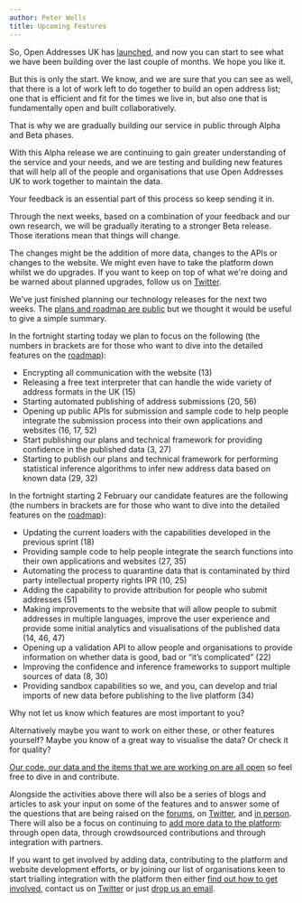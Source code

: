 ```yaml
---
author: Peter Wells
title: Upcoming Features
---
```


So, Open Addresses UK has [launched](http://alpha.openaddressesuk.org/news/2015/01/14/UKs-first-open-and-free-address-list-launches), and now you can start to see what we have been building over the last couple of months. We hope you like it.

But this is only the start. We know, and we are sure that you can see as well, that there is a lot of work left to do together to build an open address list; one that is efficient and fit for the times we live in, but also one that is fundamentally open and built collaboratively.

That is why we are gradually building our service in public through Alpha and Beta phases.

With this Alpha release we are continuing to gain greater understanding of the service and your needs, and we are testing and building new features that will help all of the people and organisations that use Open Addresses UK to work together to maintain the data.

Your feedback is an essential part of this process so keep sending it in.

Through the next weeks, based on a combination of your feedback and our own research, we will be gradually iterating to a stronger Beta release. Those iterations mean that things will change.

The changes might be the addition of more data, changes to the APIs or changes to the website. We might even have to take the platform down whilst we do upgrades. If you want to keep on top of what we're doing and be warned about planned upgrades, follow us on [Twitter](https://twitter.com/openaddressesuk).

We’ve just finished planning our technology releases for the next two weeks. The [plans and roadmap are public](https://huboard.com/OpenAddressesUK/roadmap/#/) but we thought it would be useful to give a simple summary.

In the fortnight starting today we plan to focus on the following (the numbers in brackets are for those who want to dive into the detailed features on the [roadmap](https://huboard.com/OpenAddressesUK/roadmap/#/)):

+ Encrypting all communication with the website (13)
+ Releasing a free text interpreter that can handle the wide variety of address formats in the UK (15)
+ Starting automated publishing of address submissions (20, 56)
+ Opening up public APIs for submission and sample code to help people integrate the submission process into their own applications and websites (16, 17, 52)
+ Start publishing our plans and technical framework for providing confidence in the published data (3, 27)
+ Starting to publish our plans and technical framework for performing statistical inference algorithms to infer new address data based on known data (29, 32)

In the fortnight starting 2 February our candidate features are the following (the numbers in brackets are for those who want to dive into the detailed features on the [roadmap](https://huboard.com/OpenAddressesUK/roadmap/#/)):

+ Updating the current loaders with the capabilities developed in the previous sprint (18)
+ Providing sample code to help people integrate the search functions into their own applications and websites (27, 35)
+ Automating the process to quarantine data that is contaminated by third party intellectual property rights IPR (10, 25)
+ Adding the capability to provide attribution for people who submit addresses (51)
+ Making improvements to the website that will allow people to submit addresses in multiple languages, improve the user experience and provide some initial analytics and visualisations of the published data (14, 46, 47)
+ Opening up a validation API to allow people and organisations to provide information on whether data is good, bad or “it’s complicated” (22)
+ Improving the confidence and inference frameworks to support multiple sources of data (8, 30)
+ Providing sandbox capabilities so we, and you, can develop and trial imports of new data before publishing to the live platform (34)

Why not let us know which features are most important to you?

Alternatively maybe you want to work on either these, or other features yourself? Maybe you know of a great way to visualise the data? Or check it for quality?

[Our code, our data and the items that we are working on are all open](https://github.com/OpenAddressesUK) so feel free to dive in and contribute.

Alongside the activities above there will also be a series of blogs and articles to ask your input on some of the features and to answer some of the questions that are being raised on the [forums](https://github.com/OpenAddressesUK/forum), on [Twitter](https://twitter.com/openaddressesuk), and [in person](http://geomobldn.org/post/108249155865/2015-starts-off-well). There will also be a focus on continuing to [add more data to the platform](https://alpha.openaddressesuk.org/about/addingdata): through open data, through crowdsourced contributions and through integration with partners.

If you want to get involved by adding data, contributing to the platform and website development efforts, or by joining our list of organisations keen to start trialling integration with the platform then either [find out how to get involved](http://alpha.openaddressesuk.org/about/involved), contact us on [Twitter](https://twitter.com/openaddressesuk) or just [drop us an email](mailto:info@openaddressesuk.org).
